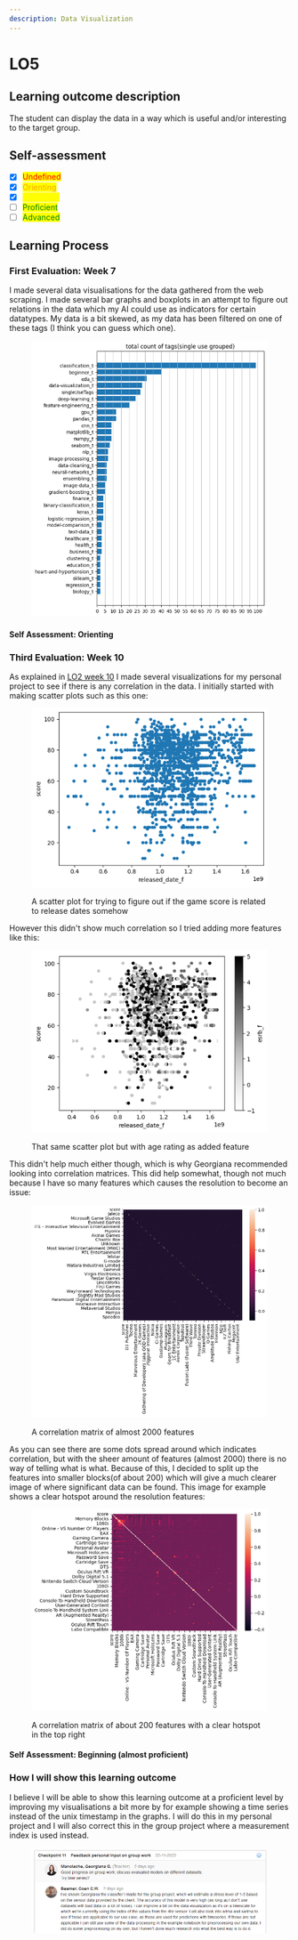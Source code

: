 ```yaml
---
description: Data Visualization
---
```


# LO5

## Learning outcome description

The student can display the data in a way which is useful and/or interesting to the target group.

## Self-assessment

* [x] <mark style="color:red;">Undefined</mark>
* [x] <mark style="color:orange;">Orienting</mark>
* [x] <mark style="color:yellow;">Beginning</mark>
* [ ] <mark style="color:green;">Proficient</mark>
* [ ] <mark style="color:green;">Advanced</mark>

## Learning Process

### First Evaluation: Week 7

I made several data visualisations for the data gathered from the web scraping. I made several bar graphs and boxplots in an attempt to figure out relations in the data which my AI could use as indicators for certain datatypes. My data is a bit skewed, as my data has been filtered on one of these tags (I think you can guess which one).

<figure><img src="../.gitbook/assets/image (2) (1).png" alt=""><figcaption></figcaption></figure>

#### Self Assessment: Orienting



### Third Evaluation: Week 10

As explained in [LO2 week 10](lo2.md#second-evaluation-week-10) I made several visualizations for my personal project to see if there is any correlation in the data. I initially started with making scatter plots such as this one:&#x20;

<figure><img src="../.gitbook/assets/image (14).png" alt=""><figcaption><p>A scatter plot for trying to figure out if the game score is related to release dates somehow</p></figcaption></figure>

However this didn't show much correlation so I tried adding more features like this:&#x20;

<figure><img src="../.gitbook/assets/image (16).png" alt=""><figcaption><p>That same scatter plot but with age rating as added feature</p></figcaption></figure>

This didn't help much either though, which is why Georgiana recommended looking into correlation matrices. This did help somewhat, though not much because I have so many features which causes the resolution to become an issue:

<figure><img src="../.gitbook/assets/image (3).png" alt=""><figcaption><p>A correlation matrix of almost 2000 features</p></figcaption></figure>

As you can see there are some dots spread around which indicates correlation, but with the sheer amount of features (almost 2000) there is no way of telling what is what. Because of this, I decided to split up the features into smaller blocks(of about 200) which will give a much clearer image of where significant data can be found. This image for example shows a clear hotspot around the resolution features:

<figure><img src="../.gitbook/assets/image (1).png" alt=""><figcaption><p>A correlation matrix of about 200 features with a clear hotspot in the top right</p></figcaption></figure>

#### Self Assessment: Beginning (almost proficient)

### How I will show this learning outcome

I believe I will be able to show this learning outcome at a proficient level by improving my visualisations a bit more by for example showing a time series instead of the unix timestamp  in the graphs. I will do this in my personal project and I will also correct this in the group project where a measurement index is used instead.

<figure><img src="../.gitbook/assets/image (18).png" alt=""><figcaption></figcaption></figure>
